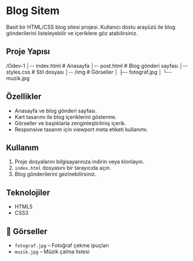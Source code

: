 # Blog Sitem

Basit bir HTML/CSS blog sitesi projesi. Kullanıcı dostu arayüzü ile blog gönderilerini listeleyebilir ve içeriklere göz atabilirsiniz.

## Proje Yapısı

/Odev-1
│-- index.html # Anasayfa
│-- post.html # Blog gönderi sayfası
│-- styles.css # Stil dosyası
│-- /img # Görseller
│ ├-- fotograf.jpg
│ └-- muzik.jpg

## Özellikler

- Anasayfa ve blog gönderi sayfası.
- Kart tasarımı ile blog içeriklerini gösterme.
- Görseller ve başlıklarla zenginleştirilmiş içerik.
- Responsive tasarım için viewport meta etiketi kullanımı.


## Kullanım

1. Proje dosyalarını bilgisayarınıza indirin veya klonlayın.
2. `index.html` dosyasını bir tarayıcıda açın.
3. Blog gönderilerini gezinebilirsiniz.

## Teknolojiler

- HTML5
- CSS3

## 📸 Görseller

- `fotograf.jpg` – Fotoğraf çekme ipuçları
- `muzik.jpg` – Müzik çalma listesi